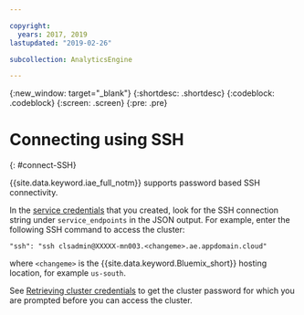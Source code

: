 ```yaml
---

copyright:
  years: 2017, 2019
lastupdated: "2019-02-26"

subcollection: AnalyticsEngine

---
```


<!-- Attribute definitions -->
{:new_window: target="_blank"}
{:shortdesc: .shortdesc}
{:codeblock: .codeblock}
{:screen: .screen}
{:pre: .pre}


# Connecting using SSH
{: #connect-SSH}

{{site.data.keyword.iae_full_notm}} supports password based SSH connectivity.

In the [service credentials](/docs/AnalyticsEngine?topic=AnalyticsEngine-retrieve-endpoints) that you created, look for the SSH connection string under `service_endpoints` in the JSON output. For example, enter the following SSH command to access the cluster:

```
"ssh": "ssh clsadmin@XXXXX-mn003.<changeme>.ae.appdomain.cloud"
```
where `<changeme>` is the {{site.data.keyword.Bluemix_short}} hosting location, for example `us-south`.

See [Retrieving cluster credentials](/docs/AnalyticsEngine?topic=AnalyticsEngine-retrieve-cluster-credentials) to get the cluster password for which you are prompted before you can  access the cluster.
